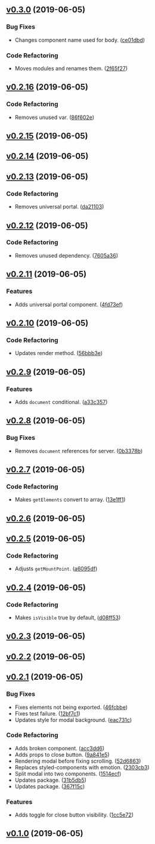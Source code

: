 <a name="v0.3.0"></a>
## [v0.3.0](https://github.com/alexseitsinger/simple-modal/compare/v0.2.16...v0.3.0) (2019-06-05)

### Bug Fixes
- Changes component name used for body. ([ce01dbd](https://github.com/alexseitsinger/simple-modal/commit/ce01dbd43d8a98c0b762909625539946ee0dcd41))

### Code Refactoring
- Moves modules and renames them. ([2f65f27](https://github.com/alexseitsinger/simple-modal/commit/2f65f27c818fba7e65c6c045c67734d2529b8218))


<a name="v0.2.16"></a>
## [v0.2.16](https://github.com/alexseitsinger/simple-modal/compare/v0.2.15...v0.2.16) (2019-06-05)

### Code Refactoring
- Removes unused var. ([86f602e](https://github.com/alexseitsinger/simple-modal/commit/86f602ec0255213a183f6acf1ea60f97a23586af))


<a name="v0.2.15"></a>
## [v0.2.15](https://github.com/alexseitsinger/simple-modal/compare/v0.2.14...v0.2.15) (2019-06-05)


<a name="v0.2.14"></a>
## [v0.2.14](https://github.com/alexseitsinger/simple-modal/compare/v0.2.13...v0.2.14) (2019-06-05)


<a name="v0.2.13"></a>
## [v0.2.13](https://github.com/alexseitsinger/simple-modal/compare/v0.2.12...v0.2.13) (2019-06-05)

### Code Refactoring
- Removes universal portal. ([da21103](https://github.com/alexseitsinger/simple-modal/commit/da211030260db1c8b12240442dac62b316f78b20))


<a name="v0.2.12"></a>
## [v0.2.12](https://github.com/alexseitsinger/simple-modal/compare/v0.2.11...v0.2.12) (2019-06-05)

### Code Refactoring
- Removes unused dependency. ([7605a36](https://github.com/alexseitsinger/simple-modal/commit/7605a36a698cd8c259b9bafff867c6929b605ca3))


<a name="v0.2.11"></a>
## [v0.2.11](https://github.com/alexseitsinger/simple-modal/compare/v0.2.10...v0.2.11) (2019-06-05)

### Features
- Adds universal portal component. ([4fd73ef](https://github.com/alexseitsinger/simple-modal/commit/4fd73efa1ca7473851dae7b751098969ab312369))


<a name="v0.2.10"></a>
## [v0.2.10](https://github.com/alexseitsinger/simple-modal/compare/v0.2.9...v0.2.10) (2019-06-05)

### Code Refactoring
- Updates render method. ([56bbb3e](https://github.com/alexseitsinger/simple-modal/commit/56bbb3ecc89523f524da6009a4e79c182e38be03))


<a name="v0.2.9"></a>
## [v0.2.9](https://github.com/alexseitsinger/simple-modal/compare/v0.2.8...v0.2.9) (2019-06-05)

### Features
- Adds `document` conditional. ([a33c357](https://github.com/alexseitsinger/simple-modal/commit/a33c3578bb0b39bb86f0742785305ab265135448))


<a name="v0.2.8"></a>
## [v0.2.8](https://github.com/alexseitsinger/simple-modal/compare/v0.2.7...v0.2.8) (2019-06-05)

### Bug Fixes
- Removes `document` references for server. ([0b3378b](https://github.com/alexseitsinger/simple-modal/commit/0b3378bb5f779fc8f6cda83aed5f696391bc182c))


<a name="v0.2.7"></a>
## [v0.2.7](https://github.com/alexseitsinger/simple-modal/compare/v0.2.6...v0.2.7) (2019-06-05)

### Code Refactoring
- Makes `getElements` convert to array. ([13e1ff1](https://github.com/alexseitsinger/simple-modal/commit/13e1ff119ecc7a9304b60ac14e16faff4b91dc86))


<a name="v0.2.6"></a>
## [v0.2.6](https://github.com/alexseitsinger/simple-modal/compare/v0.2.5...v0.2.6) (2019-06-05)


<a name="v0.2.5"></a>
## [v0.2.5](https://github.com/alexseitsinger/simple-modal/compare/v0.2.4...v0.2.5) (2019-06-05)

### Code Refactoring
- Adjusts `getMountPoint`. ([a6095df](https://github.com/alexseitsinger/simple-modal/commit/a6095df34d35cc00b04878715ce8d0ed89653875))


<a name="v0.2.4"></a>
## [v0.2.4](https://github.com/alexseitsinger/simple-modal/compare/v0.2.3...v0.2.4) (2019-06-05)

### Code Refactoring
- Makes `isVisible` true by default, ([d08ff53](https://github.com/alexseitsinger/simple-modal/commit/d08ff53d59d4f8ab92dfbd61fa17adfc7f66ce64))


<a name="v0.2.3"></a>
## [v0.2.3](https://github.com/alexseitsinger/simple-modal/compare/v0.2.2...v0.2.3) (2019-06-05)


<a name="v0.2.2"></a>
## [v0.2.2](https://github.com/alexseitsinger/simple-modal/compare/v0.2.1...v0.2.2) (2019-06-05)


<a name="v0.2.1"></a>
## [v0.2.1](https://github.com/alexseitsinger/simple-modal/compare/v0.1.0...v0.2.1) (2019-06-05)

### Bug Fixes
- Fixes elements not being exported. ([46fcbbe](https://github.com/alexseitsinger/simple-modal/commit/46fcbbe2ca43d6cb5f1471b1d99718850f6f6765))
- Fixes test failure. ([12bf7c1](https://github.com/alexseitsinger/simple-modal/commit/12bf7c18b88d287f9de5c1be0e49a3a4bc501a22))
- Updates style for modal background. ([eac731c](https://github.com/alexseitsinger/simple-modal/commit/eac731c86faade56e5a93c7add3f926cb580a01d))

### Code Refactoring
- Adds broken component. ([acc3dd6](https://github.com/alexseitsinger/simple-modal/commit/acc3dd65de96bf751ec1413bccbd9d5cee808035))
- Adds props to close button. ([9a841e5](https://github.com/alexseitsinger/simple-modal/commit/9a841e56430fb3129840343049493838a1c5eaec))
- Rendering modal before fixing scrolling. ([52d6863](https://github.com/alexseitsinger/simple-modal/commit/52d68635ff80a824e928e27fa27cb1d89b1a4222))
- Replaces styled-components with emotion. ([2303cb3](https://github.com/alexseitsinger/simple-modal/commit/2303cb39f5a973a71646778667de850530d280b9))
- Split modal into two components. ([1514ecf](https://github.com/alexseitsinger/simple-modal/commit/1514ecf60280caa132e5ee9e7be90f640b910a8f))
- Updates package. ([31b5db5](https://github.com/alexseitsinger/simple-modal/commit/31b5db58f365aed1466f79b52c7259a3dd23981a))
- Updates package. ([367f15c](https://github.com/alexseitsinger/simple-modal/commit/367f15c399ce87616794ae7022165d3673e03b91))

### Features
- Adds toggle for close button visibility. ([1cc5e72](https://github.com/alexseitsinger/simple-modal/commit/1cc5e72a4c6f1ee9b2c21894a6d753b935e66c7a))


<a name="v0.1.0"></a>
## [v0.1.0](https://github.com/alexseitsinger/simple-modal/compare/255ff1e8ead0effd8749b58bebb2e7d001da628a...v0.1.0) (2019-06-05)


